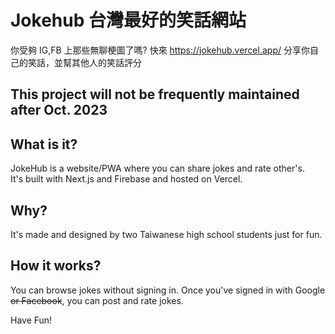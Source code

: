 # Jokehub 台灣最好的笑話網站

你受夠 IG,FB 上那些無聊梗圖了嗎?
快來 https://jokehub.vercel.app/ 分享你自己的笑話，並幫其他人的笑話評分

## This project will not be frequently maintained after Oct. 2023

## What is it?

JokeHub is a website/PWA where you can share jokes and rate other's.  
It's built with Next.js and Firebase and hosted on Vercel.

## Why?

It's made and designed by two Taiwanese high school students just for fun.

## How it works?

You can browse jokes without signing in.
Once you've signed in with Google ~~or Facebook~~, you can post and rate jokes.

Have Fun!
